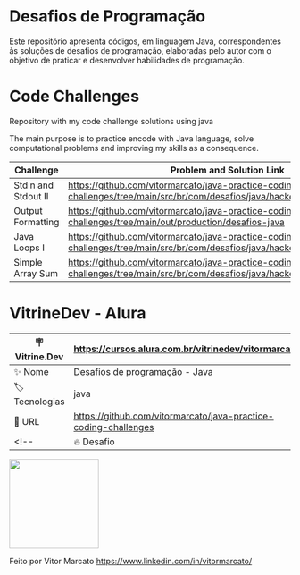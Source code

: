 # Desafios de Programação

Este repositório apresenta códigos, em linguagem Java, correspondentes às soluções de desafios de programação, elaboradas pelo autor com o objetivo de praticar e desenvolver habilidades de programação.

# Code Challenges

Repository with my code challenge solutions using java

The main purpose is to practice encode with Java language, solve computational problems and improving my skills as a consequence.


|  Challenge         | Problem and Solution Link     |
| ------------------ | ---------------- |
|  Stdin and Stdout II       |  https://github.com/vitormarcato/java-practice-coding-challenges/tree/main/src/br/com/desafios/java/hackerrank/stdinandstdoutii
|  Output Formatting  |   https://github.com/vitormarcato/java-practice-coding-challenges/tree/main/out/production/desafios-java
|  Java Loops I | https://github.com/vitormarcato/java-practice-coding-challenges/tree/main/src/br/com/desafios/java/hackerrank/loops-i
|  Simple Array Sum | https://github.com/vitormarcato/java-practice-coding-challenges/tree/main/src/br/com/desafios/java/hackerrank/simplearraysum





# VitrineDev - Alura

| :placard: Vitrine.Dev | https://cursos.alura.com.br/vitrinedev/vitormarcato |
| -------------  | --- |
| :sparkles: Nome        | Desafios de programação - Java
| :label: Tecnologias | java
| :rocket: URL         | https://github.com/vitormarcato/java-practice-coding-challenges
<!--| :fire: Desafio     |   Link  -->


<img height="160em" src="https://www.oracle.com/oce/press/assets/CONT2F6AE229113D42EC9C59FAED5BAA0380/native/og-social-java-logo.gif#vitrinedev">


Feito por Vitor Marcato 
https://www.linkedin.com/in/vitormarcato/

